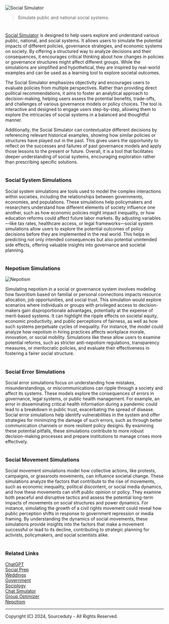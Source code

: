 ![Social Simulator](https://github.com/user-attachments/assets/d1ea8c7c-9a83-4691-af45-ff308cc5d86f)

> Simulate public and national social systems.
#

[Social Simulator](https://chatgpt.com/g/g-exqN30iRd-social-simulator) is designed to help users explore and understand various public, national, and social systems. It allows users to simulate the potential impacts of different policies, governance strategies, and economic systems on society. By offering a structured way to analyze decisions and their consequences, it encourages critical thinking about how changes in policies or governance structures might affect different groups. While the simulations are simplified and hypothetical, they are inspired by real-world examples and can be used as a learning tool to explore societal outcomes.

The Social Simulator emphasizes objectivity and encourages users to evaluate policies from multiple perspectives. Rather than providing direct political recommendations, it aims to foster an analytical approach to decision-making, helping users assess the potential benefits, trade-offs, and challenges of various governance models or policy choices. The tool is interactive and designed to engage users step-by-step, allowing them to explore the intricacies of social systems in a balanced and thoughtful manner.

Additionally, the Social Simulator can contextualize different decisions by referencing relevant historical examples, showing how similar policies or structures have played out in the past. This gives users the opportunity to reflect on the successes and failures of past governance models and apply those lessons to the present or future. Overall, it is a tool that facilitates deeper understanding of social systems, encouraging exploration rather than prescribing specific solutions.

#
### Social System Simulations

Social system simulations are tools used to model the complex interactions within societies, including the relationships between governments, economies, and populations. These simulations help policymakers and researchers understand how different elements of society influence one another, such as how economic policies might impact inequality, or how education reforms could affect future labor markets. By adjusting variables—like tax rates, healthcare access, or legal frameworks—social system simulations allow users to explore the potential outcomes of policy decisions before they are implemented in the real world. This helps in predicting not only intended consequences but also potential unintended side effects, offering valuable insights into governance and societal planning.

#
### Nepotism Simulations

![Nepotism](https://github.com/user-attachments/assets/47c84750-04c9-4727-8695-f3ce2ffba2f9)

Simulating nepotism in a social or governance system involves modeling how favoritism based on familial or personal connections impacts resource allocation, job opportunities, and social trust. This simulation would explore scenarios where individuals or groups with privileged access to decision-makers gain disproportionate advantages, potentially at the expense of merit-based systems. It can highlight the ripple effects on societal equity, economic productivity, and public perceptions of fairness, as well as how such systems perpetuate cycles of inequality. For instance, the model could analyze how nepotism in hiring practices affects workplace morale, innovation, or social mobility. Simulations like these allow users to examine potential reforms, such as stricter anti-nepotism regulations, transparency measures, or meritocratic policies, and evaluate their effectiveness in fostering a fairer social structure.

#
### Social Error Simulations

Social error simulations focus on understanding how mistakes, misunderstandings, or miscommunications can ripple through a society and affect its systems. These models explore the consequences of errors in governance, legal systems, or public health management. For example, an error in disseminating critical health information during a pandemic could lead to a breakdown in public trust, exacerbating the spread of disease. Social error simulations help identify vulnerabilities in the system and offer strategies for minimizing the damage of such errors, such as through better communication channels or more resilient policy designs. By examining these potential pitfalls, these simulations contribute to more robust decision-making processes and prepare institutions to manage crises more effectively.

#
### Social Movement Simulations

Social movement simulations model how collective actions, like protests, campaigns, or grassroots movements, can influence societal change. These simulations analyze the factors that contribute to the rise of movements, such as economic inequality, political discontent, or social media dynamics, and how these movements can shift public opinion or policy. They examine both peaceful and disruptive tactics and assess the potential long-term impacts of movements on social structures and power dynamics. For instance, simulating the growth of a civil rights movement could reveal how public perception shifts in response to government repression or media framing. By understanding the dynamics of social movements, these simulations provide insights into the factors that make a movement successful or lead to its decline, contributing to strategic planning for activists, policymakers, and social scientists alike.

#
### Related Links

[ChatGPT](https://github.com/sourceduty/ChatGPT)
<br>
[Social Prep](https://github.com/sourceduty/Social_Prep)
<br>
[Weddings](https://github.com/sourceduty/Weddings)
<br>
[Government](https://github.com/sourceduty/Government)
<br>
[Sociology](https://github.com/sourceduty/Sociology)
<br>
[Chat Simulator](https://github.com/sourceduty/Chat_Simulator)
<br>
[Group Optimizer](https://github.com/sourceduty/Group_Optimizer)
<br>
[Nepotism](https://github.com/sourceduty/Nepotism)

***
Copyright (C) 2024, Sourceduty - All Rights Reserved.
